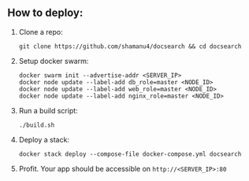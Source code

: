 ## How to deploy:

1. Clone a repo: 

   `git clone https://github.com/shamanu4/docsearch && cd docsearch`

2. Setup docker swarm:
   ```
   docker swarm init --advertise-addr <SERVER_IP>
   docker node update --label-add db_role=master <NODE_ID>
   docker node update --label-add web_role=master <NODE_ID>
   docker node update --label-add nginx_role=master <NODE_ID>
   
   ```
   
3. Run a build script:

   `./build.sh`

4. Deploy a stack:

   `docker stack deploy --compose-file docker-compose.yml docsearch`
   
5. Profit. Your app should be accessible on `http://<SERVER_IP>:80`
